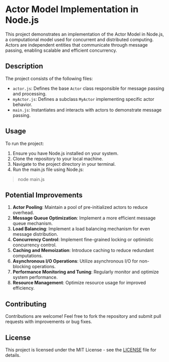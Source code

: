 # Actor Model Implementation in Node.js

This project demonstrates an implementation of the Actor Model in Node.js, a computational model used for concurrent and distributed computing. Actors are independent entities that communicate through message passing, enabling scalable and efficient concurrency.

## Description

The project consists of the following files:

- `actor.js`: Defines the base `Actor` class responsible for message passing and processing.
- `myActor.js`: Defines a subclass `MyActor` implementing specific actor behavior.
- `main.js`: Instantiates and interacts with actors to demonstrate message passing.

## Usage

To run the project:

1. Ensure you have Node.js installed on your system.
2. Clone the repository to your local machine.
3. Navigate to the project directory in your terminal.
4. Run the main.js file using Node.js:

> node main.js

## Potential Improvements

1. **Actor Pooling**: Maintain a pool of pre-initialized actors to reduce overhead.
2. **Message Queue Optimization**: Implement a more efficient message queue mechanism.
3. **Load Balancing**: Implement a load balancing mechanism for even message distribution.
4. **Concurrency Control**: Implement fine-grained locking or optimistic concurrency control.
5. **Caching and Memoization**: Introduce caching to reduce redundant computations.
6. **Asynchronous I/O Operations**: Utilize asynchronous I/O for non-blocking operations.
7. **Performance Monitoring and Tuning**: Regularly monitor and optimize system performance.
8. **Resource Management**: Optimize resource usage for improved efficiency.

## Contributing

Contributions are welcome! Feel free to fork the repository and submit pull requests with improvements or bug fixes.

## License

This project is licensed under the MIT License - see the [LICENSE](LICENSE) file for details.
